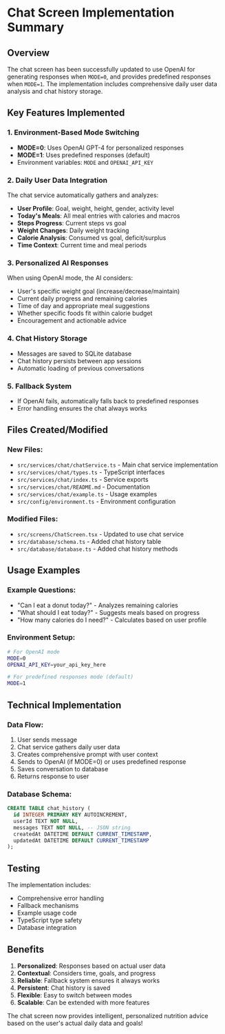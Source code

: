 # Chat Screen Implementation Summary

## Overview
The chat screen has been successfully updated to use OpenAI for generating responses when `MODE=0`, and provides predefined responses when `MODE=1`. The implementation includes comprehensive daily user data analysis and chat history storage.

## Key Features Implemented

### 1. Environment-Based Mode Switching
- **MODE=0**: Uses OpenAI GPT-4 for personalized responses
- **MODE=1**: Uses predefined responses (default)
- Environment variables: `MODE` and `OPENAI_API_KEY`

### 2. Daily User Data Integration
The chat service automatically gathers and analyzes:
- **User Profile**: Goal, weight, height, gender, activity level
- **Today's Meals**: All meal entries with calories and macros
- **Steps Progress**: Current steps vs goal
- **Weight Changes**: Daily weight tracking
- **Calorie Analysis**: Consumed vs goal, deficit/surplus
- **Time Context**: Current time and meal periods

### 3. Personalized AI Responses
When using OpenAI mode, the AI considers:
- User's specific weight goal (increase/decrease/maintain)
- Current daily progress and remaining calories
- Time of day and appropriate meal suggestions
- Whether specific foods fit within calorie budget
- Encouragement and actionable advice

### 4. Chat History Storage
- Messages are saved to SQLite database
- Chat history persists between app sessions
- Automatic loading of previous conversations

### 5. Fallback System
- If OpenAI fails, automatically falls back to predefined responses
- Error handling ensures the chat always works

## Files Created/Modified

### New Files:
- `src/services/chat/chatService.ts` - Main chat service implementation
- `src/services/chat/types.ts` - TypeScript interfaces
- `src/services/chat/index.ts` - Service exports
- `src/services/chat/README.md` - Documentation
- `src/services/chat/example.ts` - Usage examples
- `src/config/environment.ts` - Environment configuration

### Modified Files:
- `src/screens/ChatScreen.tsx` - Updated to use chat service
- `src/database/schema.ts` - Added chat history table
- `src/database/database.ts` - Added chat history methods

## Usage Examples

### Example Questions:
- "Can I eat a donut today?" - Analyzes remaining calories
- "What should I eat today?" - Suggests meals based on progress
- "How many calories do I need?" - Calculates based on user profile

### Environment Setup:
```bash
# For OpenAI mode
MODE=0
OPENAI_API_KEY=your_api_key_here

# For predefined responses mode (default)
MODE=1
```

## Technical Implementation

### Data Flow:
1. User sends message
2. Chat service gathers daily user data
3. Creates comprehensive prompt with user context
4. Sends to OpenAI (if MODE=0) or uses predefined response
5. Saves conversation to database
6. Returns response to user

### Database Schema:
```sql
CREATE TABLE chat_history (
  id INTEGER PRIMARY KEY AUTOINCREMENT,
  userId TEXT NOT NULL,
  messages TEXT NOT NULL, -- JSON string
  createdAt DATETIME DEFAULT CURRENT_TIMESTAMP,
  updatedAt DATETIME DEFAULT CURRENT_TIMESTAMP
);
```

## Testing
The implementation includes:
- Comprehensive error handling
- Fallback mechanisms
- Example usage code
- TypeScript type safety
- Database integration

## Benefits
1. **Personalized**: Responses based on actual user data
2. **Contextual**: Considers time, goals, and progress
3. **Reliable**: Fallback system ensures it always works
4. **Persistent**: Chat history is saved
5. **Flexible**: Easy to switch between modes
6. **Scalable**: Can be extended with more features

The chat screen now provides intelligent, personalized nutrition advice based on the user's actual daily data and goals!
